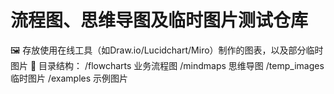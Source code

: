 # 流程图、思维导图及临时图片测试仓库
🖼️ 存放使用在线工具（如Draw.io/Lucidchart/Miro）制作的图表，以及部分临时图片
📂 目录结构：
/flowcharts     业务流程图
/mindmaps       思维导图
/temp_images     临时图片
/examples        示例图片
